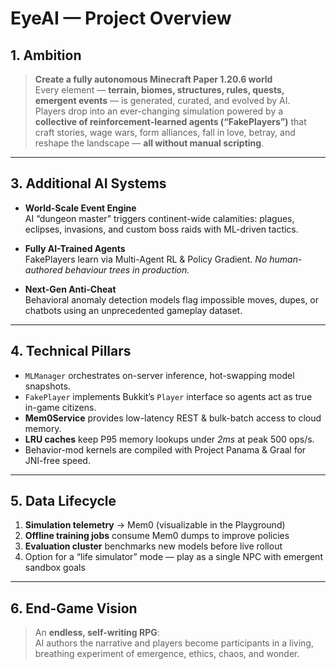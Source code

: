 # EyeAI — Project Overview

## 1. Ambition

> **Create a fully autonomous Minecraft Paper 1.20.6 world**  
> Every element — **terrain, biomes, structures, rules, quests, emergent events** — is generated, curated, and evolved by AI.  
> Players drop into an ever-changing simulation powered by a **collective of reinforcement-learned agents (“FakePlayers”)** that craft stories, wage wars, form alliances, fall in love, betray, and reshape the landscape — **all without manual scripting**.

---



## 3. Additional AI Systems

- **World-Scale Event Engine**  
  AI “dungeon master” triggers continent-wide calamities: plagues, eclipses, invasions, and custom boss raids with ML-driven tactics.

- **Fully AI-Trained Agents**  
  FakePlayers learn via Multi-Agent RL & Policy Gradient. _No human-authored behaviour trees in production._

- **Next-Gen Anti-Cheat**  
  Behavioral anomaly detection models flag impossible moves, dupes, or chatbots using an unprecedented gameplay dataset.

---

## 4. Technical Pillars

- `MLManager` orchestrates on-server inference, hot-swapping model snapshots.
- `FakePlayer` implements Bukkit’s `Player` interface so agents act as true in-game citizens.
- **Mem0Service** provides low-latency REST & bulk-batch access to cloud memory.
- **LRU caches** keep P95 memory lookups under _2ms_ at peak 500 ops/s.
- Behavior-mod kernels are compiled with Project Panama & Graal for JNI-free speed.

---

## 5. Data Lifecycle

1. **Simulation telemetry** → Mem0 (visualizable in the Playground)
2. **Offline training jobs** consume Mem0 dumps to improve policies
3. **Evaluation cluster** benchmarks new models before live rollout
4. Option for a “life simulator” mode — play as a single NPC with emergent sandbox goals

---

## 6. End-Game Vision

> An **endless, self-writing RPG**:  
> AI authors the narrative and players become participants in a living, breathing experiment of emergence, ethics, chaos, and wonder.
